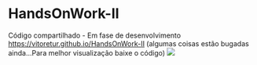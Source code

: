 # HandsOnWork-II
Código compartilhado - Em fase de desenvolvimento
https://vitoretur.github.io/HandsOnWork-II (algumas coisas estão bugadas ainda...Para melhor visualização baixe o código)
<a href="https://vitoretur.github.io/HandsOnWork-II/" target="_blank"><img
                                    src="https://i.imgur.com/rcDZy1W.png" /></a></li>
       

